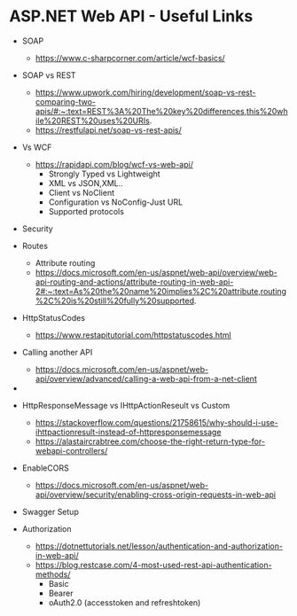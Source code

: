 # ASP.NET Web API - Useful Links

- SOAP
	- https://www.c-sharpcorner.com/article/wcf-basics/

- SOAP vs REST
	- https://www.upwork.com/hiring/development/soap-vs-rest-comparing-two-apis/#:~:text=REST%3A%20The%20key%20differences,this%20while%20REST%20uses%20URIs.
	- https://restfulapi.net/soap-vs-rest-apis/

- Vs WCF
	- https://rapidapi.com/blog/wcf-vs-web-api/
		- Strongly Typed vs Lightweight
		- XML vs JSON,XML..
		- Client vs NoClient
		- Configuration vs NoConfig-Just URL
		- Supported protocols
				
- Security

- Routes
	- Attribute routing
	- https://docs.microsoft.com/en-us/aspnet/web-api/overview/web-api-routing-and-actions/attribute-routing-in-web-api-2#:~:text=As%20the%20name%20implies%2C%20attribute,routing%2C%20is%20still%20fully%20supported.
			
- HttpStatusCodes
	- https://www.restapitutorial.com/httpstatuscodes.html
    
- Calling another API
	- https://docs.microsoft.com/en-us/aspnet/web-api/overview/advanced/calling-a-web-api-from-a-net-client
- 
- HttpResponseMessage vs IHttpActionReseult vs Custom
	- https://stackoverflow.com/questions/21758615/why-should-i-use-ihttpactionresult-instead-of-httpresponsemessage
	- https://alastaircrabtree.com/choose-the-right-return-type-for-webapi-controllers/
			
- EnableCORS 
	- https://docs.microsoft.com/en-us/aspnet/web-api/overview/security/enabling-cross-origin-requests-in-web-api
		
- Swagger Setup

- Authorization
	- https://dotnettutorials.net/lesson/authentication-and-authorization-in-web-api/
	- https://blog.restcase.com/4-most-used-rest-api-authentication-methods/
		- Basic <token>
		- Bearer <token>
		- oAuth2.0 (accesstoken and refreshtoken)

